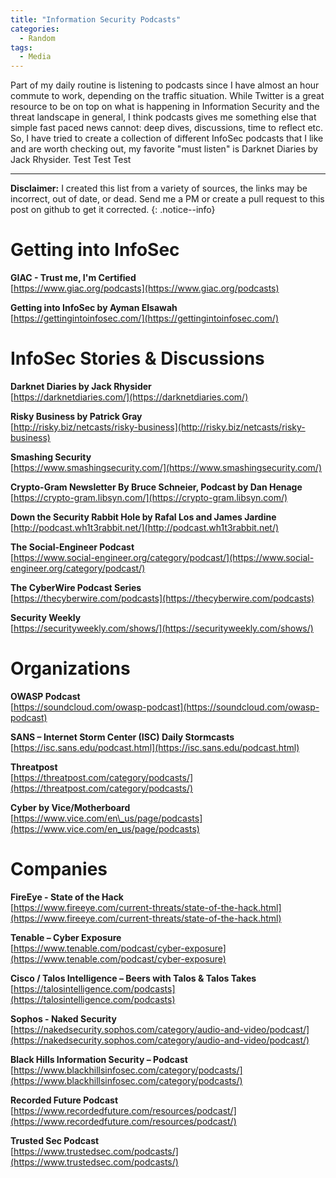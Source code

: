 ```yaml
---
title: "Information Security Podcasts"
categories:
  - Random
tags:
  - Media
---
```


Part of my daily routine is listening to podcasts since I have almost an hour commute to work, depending on the traffic situation. While Twitter is a great resource to be on top on what is happening in Information Security and the threat landscape in general, I think podcasts gives me something else that simple fast paced news cannot: deep dives, discussions, time to reflect etc. So, I have tried to create a collection of different InfoSec podcasts that I like and are worth checking out, my favorite "must listen" is Darknet Diaries by Jack Rhysider. Test Test Test

----

**Disclaimer:** I created this list from a variety of sources, the links may be incorrect, out of date, or dead. Send me a PM or create a pull request to this post on github to get it corrected.
{: .notice--info}

# Getting into InfoSec

**GIAC - Trust me, I&#39;m Certified**    
[https://www.giac.org/podcasts](https://www.giac.org/podcasts)

**Getting into InfoSec by Ayman Elsawah**    
[https://gettingintoinfosec.com/](https://gettingintoinfosec.com/)

# InfoSec Stories & Discussions

**Darknet Diaries by Jack Rhysider**    
[https://darknetdiaries.com/](https://darknetdiaries.com/)

**Risky Business by Patrick Gray**    
[http://risky.biz/netcasts/risky-business](http://risky.biz/netcasts/risky-business)

**Smashing Security**    
[https://www.smashingsecurity.com/](https://www.smashingsecurity.com/)

**Crypto-Gram Newsletter By Bruce Schneier, Podcast by Dan Henage**    
[https://crypto-gram.libsyn.com/](https://crypto-gram.libsyn.com/)

**Down the Security Rabbit Hole by Rafal Los and James Jardine**    
[http://podcast.wh1t3rabbit.net/](http://podcast.wh1t3rabbit.net/)

**The Social-Engineer Podcast**    
[https://www.social-engineer.org/category/podcast/](https://www.social-engineer.org/category/podcast/)   

**The CyberWire Podcast Series**    
[https://thecyberwire.com/podcasts](https://thecyberwire.com/podcasts)  

**Security Weekly**   
[https://securityweekly.com/shows/](https://securityweekly.com/shows/)  

# Organizations

**OWASP Podcast**    
[https://soundcloud.com/owasp-podcast](https://soundcloud.com/owasp-podcast)

**SANS – Internet Storm Center (ISC) Daily Stormcasts**    
[https://isc.sans.edu/podcast.html](https://isc.sans.edu/podcast.html)

**Threatpost**    
[https://threatpost.com/category/podcasts/](https://threatpost.com/category/podcasts/)

**Cyber by Vice/Motherboard**    
[https://www.vice.com/en\_us/page/podcasts](https://www.vice.com/en_us/page/podcasts)

# Companies

**FireEye - State of the Hack**    
[https://www.fireeye.com/current-threats/state-of-the-hack.html](https://www.fireeye.com/current-threats/state-of-the-hack.html)

**Tenable – Cyber Exposure**    
[https://www.tenable.com/podcast/cyber-exposure](https://www.tenable.com/podcast/cyber-exposure)

**Cisco / Talos Intelligence – Beers with Talos &amp; Talos Takes**    
[https://talosintelligence.com/podcasts](https://talosintelligence.com/podcasts)

**Sophos - Naked Security**    
[https://nakedsecurity.sophos.com/category/audio-and-video/podcast/](https://nakedsecurity.sophos.com/category/audio-and-video/podcast/)

**Black Hills Information Security – Podcast**    
[https://www.blackhillsinfosec.com/category/podcasts/](https://www.blackhillsinfosec.com/category/podcasts/)

**Recorded Future Podcast**    
[https://www.recordedfuture.com/resources/podcast/](https://www.recordedfuture.com/resources/podcast/)

**Trusted Sec Podcast**    
[https://www.trustedsec.com/podcasts/](https://www.trustedsec.com/podcasts/)
